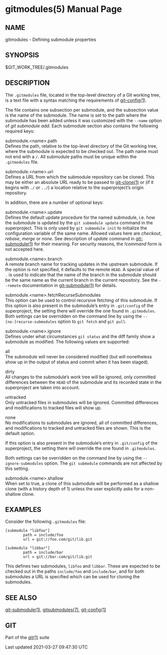 gitmodules(5) Manual Page
=========================

NAME
----

gitmodules - Defining submodule properties

SYNOPSIS
--------

$GIT\_WORK\_TREE/.gitmodules

DESCRIPTION
-----------

The `.gitmodules` file, located in the top-level directory of a Git working tree, is a text file with a syntax matching the requirements of [git-config(1)](git-config.html).

The file contains one subsection per submodule, and the subsection value is the name of the submodule. The name is set to the path where the submodule has been added unless it was customized with the `--name` option of *git submodule add*. Each submodule section also contains the following required keys:

submodule.&lt;name&gt;.path  
Defines the path, relative to the top-level directory of the Git working tree, where the submodule is expected to be checked out. The path name must not end with a `/`. All submodule paths must be unique within the `.gitmodules` file.

submodule.&lt;name&gt;.url  
Defines a URL from which the submodule repository can be cloned. This may be either an absolute URL ready to be passed to [git-clone(1)](git-clone.html) or (if it begins with `./` or `../`) a location relative to the superproject’s origin repository.

In addition, there are a number of optional keys:

submodule.&lt;name&gt;.update  
Defines the default update procedure for the named submodule, i.e. how the submodule is updated by the `git submodule update` command in the superproject. This is only used by `git submodule init` to initialize the configuration variable of the same name. Allowed values here are *checkout*, *rebase*, *merge* or *none*. See description of *update* command in [git-submodule(1)](git-submodule.html) for their meaning. For security reasons, the *!command* form is not accepted here.

submodule.&lt;name&gt;.branch  
A remote branch name for tracking updates in the upstream submodule. If the option is not specified, it defaults to the remote `HEAD`. A special value of `.` is used to indicate that the name of the branch in the submodule should be the same name as the current branch in the current repository. See the `--remote` documentation in [git-submodule(1)](git-submodule.html) for details.

 submodule.&lt;name&gt;.fetchRecurseSubmodules   
This option can be used to control recursive fetching of this submodule. If this option is also present in the submodule’s entry in `.git/config` of the superproject, the setting there will override the one found in `.gitmodules`. Both settings can be overridden on the command line by using the `--[no-]recurse-submodules` option to `git fetch` and `git pull`.

submodule.&lt;name&gt;.ignore  
Defines under what circumstances `git status` and the diff family show a submodule as modified. The following values are supported:

all  
The submodule will never be considered modified (but will nonetheless show up in the output of status and commit when it has been staged).

dirty  
All changes to the submodule’s work tree will be ignored, only committed differences between the `HEAD` of the submodule and its recorded state in the superproject are taken into account.

untracked  
Only untracked files in submodules will be ignored. Committed differences and modifications to tracked files will show up.

none  
No modifications to submodules are ignored, all of committed differences, and modifications to tracked and untracked files are shown. This is the default option.

If this option is also present in the submodule’s entry in `.git/config` of the superproject, the setting there will override the one found in `.gitmodules`.

Both settings can be overridden on the command line by using the `--ignore-submodules` option. The `git submodule` commands are not affected by this setting.

submodule.&lt;name&gt;.shallow  
When set to true, a clone of this submodule will be performed as a shallow clone (with a history depth of 1) unless the user explicitly asks for a non-shallow clone.

EXAMPLES
--------

Consider the following `.gitmodules` file:

    [submodule "libfoo"]
            path = include/foo
            url = git://foo.com/git/lib.git

    [submodule "libbar"]
            path = include/bar
            url = git://bar.com/git/lib.git

This defines two submodules, `libfoo` and `libbar`. These are expected to be checked out in the paths `include/foo` and `include/bar`, and for both submodules a URL is specified which can be used for cloning the submodules.

SEE ALSO
--------

[git-submodule(1)](git-submodule.html), [gitsubmodules(7)](gitsubmodules.html), [git-config(1)](git-config.html)

GIT
---

Part of the [git(1)](git.html) suite

Last updated 2021-03-27 09:47:30 UTC
